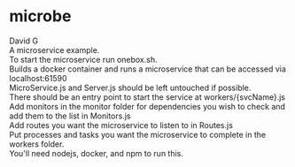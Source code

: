 # microbe
David G  
A microservice example.  
To start the microservice run onebox.sh.  
Builds a docker container and runs a microservice that can be accessed via localhost:61590  
MicroService.js and Server.js should be left untouched if possible.  
There should be an entry point to start the service at workers/{svcName}.js  
Add monitors in the monitor folder for dependencies you wish to check and add them to the list in Monitors.js  
Add routes you want the microservice to listen to in Routes.js  
Put processes and tasks you want the microservice to complete in the workers folder.  
You'll need nodejs, docker, and npm to run this.  
